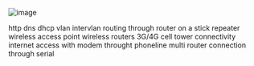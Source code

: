 ![image](https://github.com/anuragGUPTA2235/COMPUTER-NETWORK/assets/161227082/ade9b385-9f9e-4e82-8ac1-0f59dcf872e3)

http
dns
dhcp
vlan
intervlan routing through router on a stick
repeater
wireless access point
wireless routers
3G/4G cell tower connectivity
internet access with modem throught phoneline
multi router connection through serial

